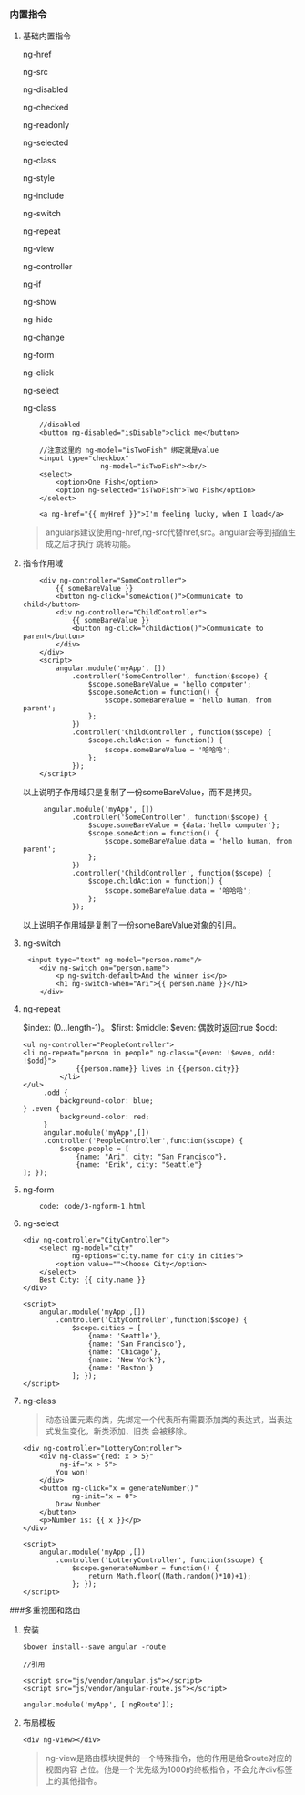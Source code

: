 ### 内置指令

1. 基础内置指令

      ng-href

      ng-src

      ng-disabled

      ng-checked

      ng-readonly

      ng-selected

      ng-class

      ng-style

      ng-include

      ng-switch

      ng-repeat

      ng-view

      ng-controller

      ng-if

      ng-show

      ng-hide

      ng-change

      ng-form

      ng-click

      ng-select

      ng-class


    ```
        //disabled
        <button ng-disabled="isDisable">click me</button>
    ```

    ```
        //注意这里的 ng-model="isTwoFish" 绑定就是value
        <input type="checkbox"
                       ng-model="isTwoFish"><br/>
        <select>
            <option>One Fish</option>
            <option ng-selected="isTwoFish">Two Fish</option>
        </select>
    ```
    ```
        <a ng-href="{{ myHref }}">I'm feeling lucky, when I load</a>
    ```
    >angularjs建议使用ng-href,ng-src代替href,src。angular会等到插值生成之后才执行
    跳转功能。

2. 指令作用域

    ```
        <div ng-controller="SomeController">
            {{ someBareValue }}
            <button ng-click="someAction()">Communicate to child</button>
            <div ng-controller="ChildController">
                {{ someBareValue }}
                <button ng-click="childAction()">Communicate to parent</button>
            </div>
        </div>
        <script>
            angular.module('myApp', [])
                .controller('SomeController', function($scope) {
                    $scope.someBareValue = 'hello computer';
                    $scope.someAction = function() {
                        $scope.someBareValue = 'hello human, from parent';
                    };
                })
                .controller('ChildController', function($scope) {
                    $scope.childAction = function() {
                        $scope.someBareValue = '哈哈哈';
                    };
                });
        </script>
    ```
    以上说明子作用域只是复制了一份someBareValue，而不是拷贝。

    ```
         angular.module('myApp', [])
                .controller('SomeController', function($scope) {
                    $scope.someBareValue = {data:'hello computer'};
                    $scope.someAction = function() {
                        $scope.someBareValue.data = 'hello human, from parent';
                    };
                })
                .controller('ChildController', function($scope) {
                    $scope.childAction = function() {
                        $scope.someBareValue.data = '哈哈哈';
                    };
                });
    ```
    以上说明子作用域是复制了一份someBareValue对象的引用。

3. ng-switch

    ```
     <input type="text" ng-model="person.name"/>
        <div ng-switch on="person.name">
            <p ng-switch-default>And the winner is</p>
            <h1 ng-switch-when="Ari">{{ person.name }}</h1>
        </div>
    ```

4. ng-repeat

      $index:  (0...length-1)。
      $first:
      $middle:
      $even:   偶数时返回true
      $odd:

    ```
    <ul ng-controller="PeopleController">
    <li ng-repeat="person in people" ng-class="{even: !$even, odd: !$odd}">
                 {{person.name}} lives in {{person.city}}
             </li>
    </ul>
         .odd {
             background-color: blue;
    } .even {
             background-color: red;
         }
         angular.module('myApp',[])
         .controller('PeopleController',function($scope) {
             $scope.people = [
                 {name: "Ari", city: "San Francisco"},
                 {name: "Erik", city: "Seattle"}
    ]; });

    ```

5. ng-form

    ```
        code: code/3-ngform-1.html
    ```

6. ng-select

    ```
    <div ng-controller="CityController">
        <select ng-model="city"
                ng-options="city.name for city in cities">
            <option value="">Choose City</option>
        </select>
        Best City: {{ city.name }}
    </div>

    <script>
        angular.module('myApp',[])
            .controller('CityController',function($scope) {
                $scope.cities = [
                    {name: 'Seattle'},
                    {name: 'San Francisco'},
                    {name: 'Chicago'},
                    {name: 'New York'},
                    {name: 'Boston'}
                ]; });
    </script>
    ```

7. ng-class

    >动态设置元素的类，先绑定一个代表所有需要添加类的表达式，当表达式发生变化，新类添加、旧类
    会被移除。

    ```
    <div ng-controller="LotteryController">
        <div ng-class="{red: x > 5}"
             ng-if="x > 5">
            You won!
        </div>
        <button ng-click="x = generateNumber()"
                ng-init="x = 0">
            Draw Number
        </button>
        <p>Number is: {{ x }}</p>
    </div>

    <script>
        angular.module('myApp',[])
            .controller('LotteryController', function($scope) {
                $scope.generateNumber = function() {
                    return Math.floor((Math.random()*10)+1);
                }; });
    </script>
    ```

###多重视图和路由

1. 安装

    ```
    $bower install--save angular -route

    //引用

    <script src="js/vendor/angular.js"></script>
    <script src="js/vendor/angular-route.js"></script>

    angular.module('myApp', ['ngRoute']);
    ```
2. 布局模板

    ```
    <div ng-view></div>
    ```

    >ng-view是路由模块提供的一个特殊指令，他的作用是给$route对应的视图内容
    占位。他是一个优先级为1000的终极指令，不会允许div标签上的其他指令。